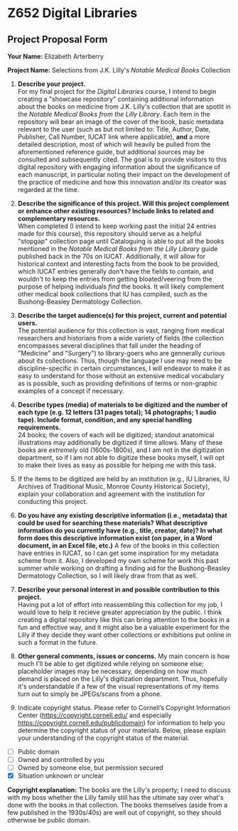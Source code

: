 # Z652 Digital Libraries
## Project Proposal Form


**Your Name:**  Elizabeth Arterberry

**Project Name:** Selections from J.K. Lilly's *Notable Medical Books* Collection


1.	**Describe your project.**  
For my final project for the *Digital Libraries* course, I intend to begin creating a "showcase repository" containing additional information about the books on medicine from J.K. Lilly's collection that are spotlit in the *Notable Medical Books from the Lilly Library*. Each item in the repository will bear an image of the cover of the book, basic metadata relevant to the user (such as but not limited to: Title, Author, Date, Publisher, Call Number, IUCAT link where applicable), **and** a more detailed description, most of which will heavily be pulled from the aforementioned reference guide, but additional sources may be consulted and subsequently cited. The goal is to provide visitors to this digital repository with engaging information about the significance of each manuscript, in particular noting their impact on the development of the practice of medicine and how this innovation and/or its creator was regarded at the time.

2.	**Describe the significance of this project.  Will this project complement or enhance other existing resources? Include links to related and complementary resources.**  
When completed (I intend to keep working past the initial 24 entries made for this course), this repository should serve as a helpful "stopgap" collection page until Cataloguing is able to put all the books mentioned in the *Notable Medical Books from the Lilly Library* guide published back in the 70s on IUCAT. Additionally, it will allow for historical context and interesting facts from the book to be provided, which IUCAT entries generally don't have the fields to contain, and wouldn't to keep the entries from getting bloated/veering from the purpose of helping individuals *find* the books. It will likely complement other medical book collections that IU has compiled, such as the Bushong-Beasley Dermatology Collection. 

3.	**Describe the target audience(s) for this project, current and potential users.**  
The potential audience for this collection is vast, ranging from medical researchers and historians from a wide variety of fields (the collection encompasses several disciplines that fall under the heading of "Medicine" and "Surgery") to library-goers who are gennerally curious about its collections. Thus, though the language I use may need to be discipline-specific in certain circumstances, I will endeavor to make it as easy to understand for those without an extensive medical vocabulary as is possible, such as providing definitions of terms or non-graphic examples of a concept if necessary. 

4.	**Describe types (media) of materials to be digitized and the number of each type (e.g. 12 letters (31 pages total); 14 photographs; 1 audio tape).  Include format, condition, and any special handling requirements.**  
24 books; the covers of each will be digitized; standout anatomical illustrations may additionally be digitized if time allows. Many of these books are *extremely* old (1600s-1800s), and I am not in the digitization department, so if I am not able to digitize these books myself, I will opt to make their lives as easy as possible for helping me with this task. 

5.	If the items to be digitized are held by an institution (e.g., IU Libraries, IU Archives of Traditional Music, Monroe County Historical Society), explain your collaboration and agreement with the institution for conducting this project.

6.	**Do you have any existing descriptive information (i.e., metadata) that could be used for searching these materials? What descriptive information do you currently have (e.g., title, creator, date)? In what form does this descriptive information exist (on paper, in a Word document, in an Excel file, etc.)**  A few of the books in this collection have entries in IUCAT, so I can get some inspiration for my metadata scheme from it. Also, I developed my own scheme for work this past summer while working on drafting a finding aid for the Bushong-Beasley Dermatology Collection, so I will likely draw from that as well. 

7.	**Describe your personal interest in and possible contribution to this project.**  
Having put a lot of effort into reassembling this collection for my job, I would love to help it recieve greater appreciation by the public. I think creating a digital repository like this can bring attention to the books in a fun and effective way, and it might also be a valuable experiment for the Lilly if they decide they want other collections or exhibitions put online in such a format in the future. 

8.	**Other general comments, issues or concerns.**  My main concern is how much I'll be able to get digitized while relying on someone else; placeholder images may be necessary, depending on how much demand is placed on the Lilly's digitization department. Thus, hopefully it's understandable if a few of the visual representations of my items turn out to simply be JPEGs/scans from a phone. 

9.	Indicate copyright status. Please refer to Cornell’s Copyright Information Center (https://copyright.cornell.edu/ and especially https://copyright.cornell.edu/publicdomain) for information to help you determine the copyright status of your materials.  Below, please explain your understanding of the copyright status of the material.

- [ ] Public domain
- [ ] Owned and controlled by you 
- [ ] Owned by someone else, but permission secured
- [x] Situation unknown or unclear 

**Copyright explanation:** The books are the Lilly's property; I need to discuss with my boss whether the Lilly family still has the ultimate say over what's done with the books in that collection. The books themselves (aside from a few published in the 1930s/40s) are well out of copyright, so they should otherwise be public domain. 
